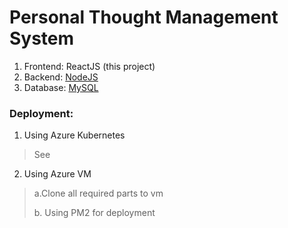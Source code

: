 # Personal Thought Management System

1. Frontend: ReactJS (this project)
2. Backend: [NodeJS](https://github.com/UofS-Jinhua/MyWebApp-Server)
3. Database: [MySQL](https://github.com/UofS-Jinhua/MyWebApp-DB)

### Deployment:
1. Using Azure Kubernetes
>  See []()
  
2. Using Azure VM
> a.Clone all required parts to vm
> 
> b. Using PM2 for deployment
